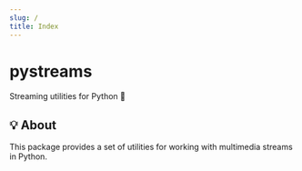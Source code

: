 ```yaml
---
slug: /
title: Index
---
```


# pystreams

Streaming utilities for Python 🐍

## 💡 About

This package provides a set of utilities for working with multimedia streams in Python.
